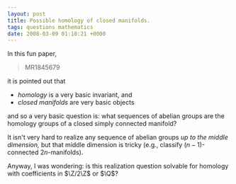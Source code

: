 ```yaml
---
layout: post
title: Possible homology of closed manifolds.
tags: questions mathematics
date: 2008-03-09 01:10:21 +0000
---
```


In this fun paper, <blockquote>MR1845679</blockquote> it is pointed out that

- *homology* is a very basic invariant, and
- *closed manifolds* are very basic objects

and so a very basic question is: what sequences of abelian groups are
the homology groups of a closed simply connected manifold?

It isn't very hard to realize any sequence of abelian groups *up to
the middle dimension,* but that middle dimension is tricky (e.g.,
classify $(n-1)$-connected $2n$-manifolds).

Anyway, I was wondering: is this realization question solvable for homology with coefficients in $\Z/2\Z$ or $\Q$?

